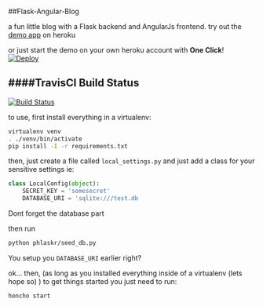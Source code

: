##Flask-Angular-Blog

a fun little blog with a Flask backend and AngularJs frontend.
try out the [demo app](https://phlaskr.herokuapp.com) on heroku


or just start the demo on your own heroku account with __One Click__!
[![Deploy](https://www.herokucdn.com/deploy/button.png)](https://heroku.com/deploy)

####TravisCI Build Status
---
[![Build Status](https://travis-ci.org/jstacoder/flask-angular-blog.svg?branch=master)](https://travis-ci.org/jstacoder/flask-angular-blog)

to use, first install everything in a virtualenv:
```bash
virtualenv venv
. ./venv/bin/activate
pip install -I -r requirements.txt
```
then, just create a file called `local_settings.py` and just add a class for your sensitive settings ie:

```python
class LocalConfig(object):
    SECRET_KEY = 'somesecret'
    DATABASE_URI = 'sqlite:///test.db
```
Dont forget the database part

then run 
```bash
python phlaskr/seed_db.py
```
You setup you `DATABASE_URI` earlier right?

ok... then, (as long as you installed everything inside of a virtualenv (lets hope so) ) 
to get things started you just need to run:

```bash
honcho start
```

